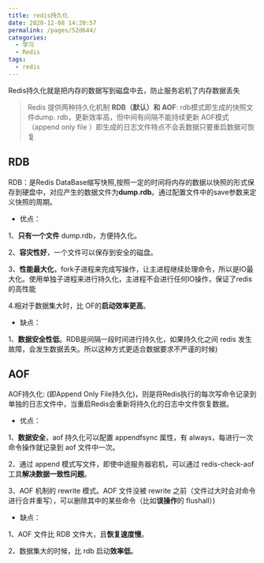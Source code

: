 ```yaml
---
title: redis持久化
date: 2020-12-08 14:20:57
permalink: /pages/52d644/
categories:
  - 学习
  - Redis
tags:
  - redis
---
```

Redis持久化就是把内存的数据写到磁盘中去，防止服务宕机了内存数据丢失
<!-- more -->
>Redis 提供两种持久化机制 **RDB（默认）和 AOF**:
> rdb模式即生成的快照文件dump. rdb，更新效率高，但中间有间隔不能持续更新 
> AOF模式（append only file ）即生成的日志文件特点不会丢数据只要重启数据可恢复
## RDB
RDB：是Redis DataBase缩写快照,按照一定的时间将内存的数据以快照的形式保存到硬盘中，对应产生的数据文件为**dump.rdb**。通过配置文件中的save参数来定义快照的周期。
- 优点：

1、**只有一个文件** dump.rdb，方便持久化。

2、**容灾性好**，一个文件可以保存到安全的磁盘。

3、**性能最大化**，fork子进程来完成写操作，让主进程继续处理命令，所以是IO最大化。使用单独子进程来进行持久化，主进程不会进行任何IO操作，保证了redis的高性能

4.相对于数据集大时，比 OF的**启动效率更高**。

- 缺点：

1、**数据安全性低**。RDB是间隔一段时间进行持久化，如果持久化之间 redis 发生故障，会发生数据丢失。所以这种方式更适合数据要求不严谨的时候)


## AOF
AOF持久化: (即Append Only File持久化)，则是将Redis执行的每次写命令记录到单独的日志文件中，当重启Redis会重新将持久化的日志中文件恢复数据。

- 优点：

1、**数据安全**，aof 持久化可以配置 appendfsync 属性，有 always，每进行一次命令操作就记录到 aof 文件中一次。

2、通过 append 模式写文件，即使中途服务器宕机，可以通过 redis-check-aof 工具**解决数据一致性问题**。

3、AOF 机制的 rewrite 模式。AOF 文件没被 rewrite 之前（文件过大时会对命令进行合并重写），可以删除其中的某些命令（比如**误操作**的 flushall）)

- 缺点：

1、AOF 文件比 RDB 文件大，且**恢复速度慢**。

2、数据集大的时候，比 rdb 启动**效率低**。